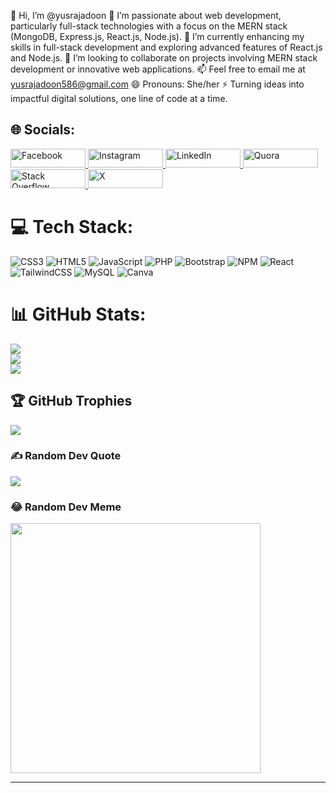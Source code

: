 👋 Hi, I’m @yusrajadoon
👀 I’m passionate about web development, particularly full-stack technologies with a focus on the MERN stack (MongoDB, Express.js, React.js, Node.js).
🌱 I’m currently enhancing my skills in full-stack development and exploring advanced features of React.js and Node.js.
💞️ I’m looking to collaborate on projects involving MERN stack development or innovative web applications.
📫 Feel free to email me at yusrajadoon586@gmail.com
😄 Pronouns: She/her
⚡ Turning ideas into impactful digital solutions, one line of code at a time.

## 🌐 Socials:
<a href="https://facebook.com/YusraJadoon" target="_blank">
  <img src="https://img.shields.io/badge/Facebook-%231877F2.svg?logo=Facebook&logoColor=white" alt="Facebook" style="width: 120px; height: 30px; border: none;">
</a>

<a href="https://instagram.com/yusra_jadoon" target="_blank">
  <img src="https://img.shields.io/badge/Instagram-%23E4405F.svg?logo=Instagram&logoColor=white" alt="Instagram" style="width: 120px; height: 30px; border: none;">
</a>

<a href="https://linkedin.com/in/YusraJadoon" target="_blank">
  <img src="https://img.shields.io/badge/LinkedIn-%230077B5.svg?logo=linkedin&logoColor=white" alt="LinkedIn" style="width: 120px; height: 30px; border: none;">
</a>

<a href="https://quora.com/profile/YusraJadoon" target="_blank">
  <img src="https://img.shields.io/badge/Quora-%23B92B27.svg?logo=Quora&logoColor=white" alt="Quora" style="width: 120px; height: 30px; border: none;">
</a>

<a href="https://stackoverflow.com/users/18299803" target="_blank">
  <img src="https://img.shields.io/badge/-Stackoverflow-FE7A16?logo=stack-overflow&logoColor=white" alt="Stack Overflow" style="width: 120px; height: 30px; border: none;">
</a>

<a href="https://x.com/YusraJadoon" target="_blank">
  <img src="https://img.shields.io/badge/X-black.svg?logo=X&logoColor=white" alt="X" style="width: 120px; height: 30px; border: none;">
</a>


# 💻 Tech Stack:
![CSS3](https://img.shields.io/badge/css3-%231572B6.svg?style=for-the-badge&logo=css3&logoColor=white) ![HTML5](https://img.shields.io/badge/html5-%23E34F26.svg?style=for-the-badge&logo=html5&logoColor=white) ![JavaScript](https://img.shields.io/badge/javascript-%23323330.svg?style=for-the-badge&logo=javascript&logoColor=%23F7DF1E) ![PHP](https://img.shields.io/badge/php-%23777BB4.svg?style=for-the-badge&logo=php&logoColor=white) ![Bootstrap](https://img.shields.io/badge/bootstrap-%238511FA.svg?style=for-the-badge&logo=bootstrap&logoColor=white) ![NPM](https://img.shields.io/badge/NPM-%23CB3837.svg?style=for-the-badge&logo=npm&logoColor=white) ![React](https://img.shields.io/badge/react-%2320232a.svg?style=for-the-badge&logo=react&logoColor=%2361DAFB) ![TailwindCSS](https://img.shields.io/badge/tailwindcss-%2338B2AC.svg?style=for-the-badge&logo=tailwind-css&logoColor=white) ![MySQL](https://img.shields.io/badge/mysql-%2300000f.svg?style=for-the-badge&logo=mysql&logoColor=white) ![Canva](https://img.shields.io/badge/Canva-%2300C4CC.svg?style=for-the-badge&logo=Canva&logoColor=white)
# 📊 GitHub Stats:
![](https://github-readme-stats.vercel.app/api?username=yusrajadoon&theme=dark&hide_border=false&include_all_commits=true&count_private=true)<br/>
![](https://github-readme-streak-stats.herokuapp.com/?user=yusrajadoon&theme=dark&hide_border=false)<br/>
![](https://github-readme-stats.vercel.app/api/top-langs/?username=yusrajadoon&theme=dark&hide_border=false&include_all_commits=true&count_private=true&layout=compact)

## 🏆 GitHub Trophies
![](https://github-profile-trophy.vercel.app/?username=yusrajadoon&theme=radical&no-frame=false&no-bg=false&margin-w=4)

### ✍️ Random Dev Quote
![](https://quotes-github-readme.vercel.app/api?type=horizontal&theme=radical)



### 😂 Random Dev Meme
<img src='https://randommeme-five.vercel.app/' style="height: 400px;"/>

---

